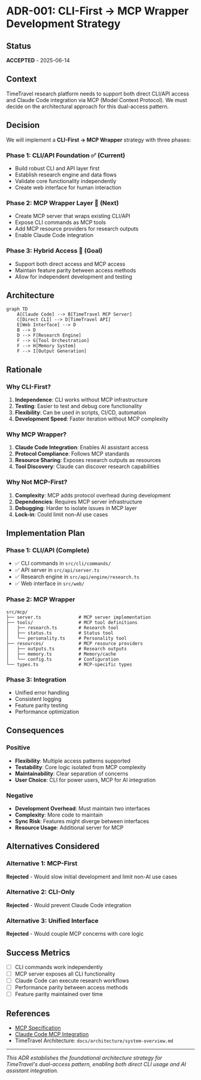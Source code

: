 # ADR-001: CLI-First → MCP Wrapper Development Strategy

## Status
**ACCEPTED** - 2025-06-14

## Context

TimeTravel research platform needs to support both direct CLI/API access and Claude Code integration via MCP (Model Context Protocol). We must decide on the architectural approach for this dual-access pattern.

## Decision

We will implement a **CLI-First → MCP Wrapper** strategy with three phases:

### Phase 1: CLI/API Foundation ✅ (Current)
- Build robust CLI and API layer first
- Establish research engine and data flows
- Validate core functionality independently
- Create web interface for human interaction

### Phase 2: MCP Wrapper Layer 🔄 (Next)
- Create MCP server that wraps existing CLI/API
- Expose CLI commands as MCP tools
- Add MCP resource providers for research outputs
- Enable Claude Code integration

### Phase 3: Hybrid Access 🎯 (Goal)
- Support both direct access and MCP access
- Maintain feature parity between access methods
- Allow for independent development and testing

## Architecture

```mermaid
graph TD
    A[Claude Code] --> B[TimeTravel MCP Server]
    C[Direct CLI] --> D[TimeTravel API]
    E[Web Interface] --> D
    B --> D
    D --> F[Research Engine]
    F --> G[Tool Orchestration]
    F --> H[Memory System]
    F --> I[Output Generation]
```

## Rationale

### Why CLI-First?
1. **Independence**: CLI works without MCP infrastructure
2. **Testing**: Easier to test and debug core functionality
3. **Flexibility**: Can be used in scripts, CI/CD, automation
4. **Development Speed**: Faster iteration without MCP complexity

### Why MCP Wrapper?
1. **Claude Code Integration**: Enables AI assistant access
2. **Protocol Compliance**: Follows MCP standards
3. **Resource Sharing**: Exposes research outputs as resources
4. **Tool Discovery**: Claude can discover research capabilities

### Why Not MCP-First?
1. **Complexity**: MCP adds protocol overhead during development
2. **Dependencies**: Requires MCP server infrastructure
3. **Debugging**: Harder to isolate issues in MCP layer
4. **Lock-in**: Could limit non-AI use cases

## Implementation Plan

### Phase 1: CLI/API (Complete)
- ✅ CLI commands in `src/cli/commands/`
- ✅ API server in `src/api/server.ts`
- ✅ Research engine in `src/api/engine/research.ts`
- ✅ Web interface in `src/web/`

### Phase 2: MCP Wrapper
```
src/mcp/
├── server.ts              # MCP server implementation
├── tools/                 # MCP tool definitions
│   ├── research.ts        # Research tool
│   ├── status.ts          # Status tool
│   └── personality.ts     # Personality tool
├── resources/             # MCP resource providers
│   ├── outputs.ts         # Research outputs
│   ├── memory.ts          # Memory/cache
│   └── config.ts          # Configuration
└── types.ts               # MCP-specific types
```

### Phase 3: Integration
- Unified error handling
- Consistent logging
- Feature parity testing
- Performance optimization

## Consequences

### Positive
- **Flexibility**: Multiple access patterns supported
- **Testability**: Core logic isolated from MCP complexity
- **Maintainability**: Clear separation of concerns
- **User Choice**: CLI for power users, MCP for AI integration

### Negative
- **Development Overhead**: Must maintain two interfaces
- **Complexity**: More code to maintain
- **Sync Risk**: Features might diverge between interfaces
- **Resource Usage**: Additional server for MCP

## Alternatives Considered

### Alternative 1: MCP-First
**Rejected** - Would slow initial development and limit non-AI use cases

### Alternative 2: CLI-Only
**Rejected** - Would prevent Claude Code integration

### Alternative 3: Unified Interface
**Rejected** - Would couple MCP concerns with core logic

## Success Metrics

- [ ] CLI commands work independently
- [ ] MCP server exposes all CLI functionality
- [ ] Claude Code can execute research workflows
- [ ] Performance parity between access methods
- [ ] Feature parity maintained over time

## References

- [MCP Specification](https://spec.modelcontextprotocol.io/)
- [Claude Code MCP Integration](https://docs.anthropic.com/en/docs/claude-code/mcp)
- TimeTravel Architecture: `docs/architecture/system-overview.md`

---

*This ADR establishes the foundational architecture strategy for TimeTravel's dual-access pattern, enabling both direct CLI usage and AI assistant integration.*